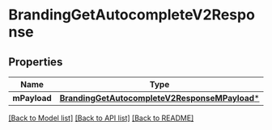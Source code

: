 # BrandingGetAutocompleteV2Response

## Properties
Name | Type | Description | Notes
------------ | ------------- | ------------- | -------------
**mPayload** | [**BrandingGetAutocompleteV2ResponseMPayload***](BrandingGetAutocompleteV2ResponseMPayload.md) |  | 

[[Back to Model list]](../README.md#documentation-for-models) [[Back to API list]](../README.md#documentation-for-api-endpoints) [[Back to README]](../README.md)


